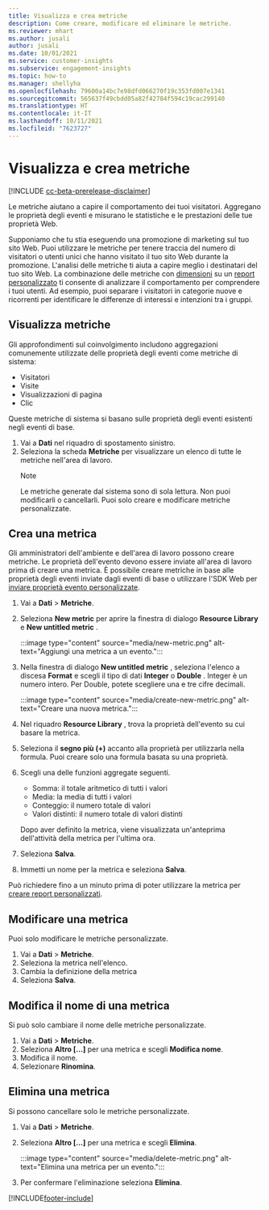 ```yaml
---
title: Visualizza e crea metriche
description: Come creare, modificare ed eliminare le metriche.
ms.reviewer: mhart
ms.author: jusali
author: jusali
ms.date: 10/01/2021
ms.service: customer-insights
ms.subservice: engagement-insights
ms.topic: how-to
ms.manager: shellyha
ms.openlocfilehash: 79600a14bc7e98dfd066270f19c353fd007e1341
ms.sourcegitcommit: 565637f49cbdd05a82f42784f594c19cac299140
ms.translationtype: HT
ms.contentlocale: it-IT
ms.lasthandoff: 10/11/2021
ms.locfileid: "7623727"
---
```

# <a name="view-and-create-metrics"></a>Visualizza e crea metriche

[!INCLUDE [cc-beta-prerelease-disclaimer](includes/cc-beta-prerelease-disclaimer.md)]

Le metriche aiutano a capire il comportamento dei tuoi visitatori. Aggregano le proprietà degli eventi e misurano le statistiche e le prestazioni delle tue proprietà Web.  

Supponiamo che tu stia eseguendo una promozione di marketing sul tuo sito Web. Puoi utilizzare le metriche per tenere traccia del numero di visitatori o utenti unici che hanno visitato il tuo sito Web durante la promozione. L'analisi delle metriche ti aiuta a capire meglio i destinatari del tuo sito Web. La combinazione delle metriche con [dimensioni](dimensions.md) su un [report personalizzato](custom-reports.md) ti consente di analizzare il comportamento per comprendere i tuoi utenti. Ad esempio, puoi separare i visitatori in categorie nuove e ricorrenti per identificare le differenze di interessi e intenzioni tra i gruppi.

## <a name="view-metrics"></a>Visualizza metriche

Gli approfondimenti sul coinvolgimento includono aggregazioni comunemente utilizzate delle proprietà degli eventi come metriche di sistema: 

- Visitatori
- Visite
- Visualizzazioni di pagina
- Clic

Queste metriche di sistema si basano sulle proprietà degli eventi esistenti negli eventi di base.

1. Vai a **Dati** nel riquadro di spostamento sinistro. 
1. Seleziona la scheda **Metriche** per visualizzare un elenco di tutte le metriche nell'area di lavoro. 
   > [!NOTE]
   > Le metriche generate dal sistema sono di sola lettura. Non puoi modificarli o cancellarli. Puoi solo creare e modificare metriche personalizzate.

## <a name="create-a-metric"></a>Crea una metrica

Gli amministratori dell'ambiente e dell'area di lavoro possono creare metriche. Le proprietà dell'evento devono essere inviate all'area di lavoro prima di creare una metrica. È possibile creare metriche in base alle proprietà degli eventi inviate dagli eventi di base o utilizzare l'SDK Web per [inviare proprietà evento personalizzate](advanced-SDK-implementation.md).

1. Vai a **Dati** > **Metriche**.
1. Seleziona **New metric** per aprire la finestra di dialogo **Resource Library** e **New untitled metric** .

   :::image type="content" source="media/new-metric.png" alt-text="Aggiungi una metrica a un evento.":::

1. Nella finestra di dialogo **New untitled metric** , seleziona l'elenco a discesa **Format** e scegli il tipo di dati **Integer** o **Double** . Integer è un numero intero. Per Double, potete scegliere una e tre cifre decimali.

   :::image type="content" source="media/create-new-metric.png" alt-text="Creare una nuova metrica.":::
   
5. Nel riquadro **Resource Library** , trova la proprietà dell'evento su cui basare la metrica.
6. Seleziona il **segno più (+)** accanto alla proprietà per utilizzarla nella formula. Puoi creare solo una formula basata su una proprietà. 
7. Scegli una delle funzioni aggregate seguenti. 

   - Somma: il totale aritmetico di tutti i valori 
   - Media: la media di tutti i valori
   - Conteggio: il numero totale di valori
   - Valori distinti: il numero totale di valori distinti

   Dopo aver definito la metrica, viene visualizzata un'anteprima dell'attività della metrica per l'ultima ora.

1. Seleziona **Salva**. 
1. Immetti un nome per la metrica e seleziona **Salva**.

Può richiedere fino a un minuto prima di poter utilizzare la metrica per [creare report personalizzati](custom-reports.md).

## <a name="edit-a-metric"></a>Modificare una metrica

Puoi solo modificare le metriche personalizzate.

1. Vai a **Dati** > **Metriche**.
1. Seleziona la metrica nell'elenco.
1. Cambia la definizione della metrica
1. Seleziona **Salva**.

## <a name="change-the-name-of-a-metric"></a>Modifica il nome di una metrica

Si può solo cambiare il nome delle metriche personalizzate.

1. Vai a **Dati** > **Metriche**.
1. Seleziona **Altro [...]** per una metrica e scegli **Modifica nome**.
1. Modifica il nome. 
1. Selezionare **Rinomina**.

## <a name="delete-a-metric"></a>Elimina una metrica

Si possono cancellare solo le metriche personalizzate.

1. Vai a **Dati** > **Metriche**.
1. Seleziona **Altro [...]** per una metrica e scegli **Elimina**.

   :::image type="content" source="media/delete-metric.png" alt-text="Elimina una metrica per un evento.":::

1. Per confermare l'eliminazione seleziona **Elimina**.



[!INCLUDE[footer-include](../includes/footer-banner.md)]
